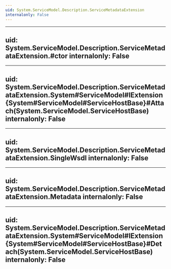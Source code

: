 ```yaml
---
uid: System.ServiceModel.Description.ServiceMetadataExtension
internalonly: False
---
```


---
uid: System.ServiceModel.Description.ServiceMetadataExtension.#ctor
internalonly: False
---

---
uid: System.ServiceModel.Description.ServiceMetadataExtension.System#ServiceModel#IExtension{System#ServiceModel#ServiceHostBase}#Attach(System.ServiceModel.ServiceHostBase)
internalonly: False
---

---
uid: System.ServiceModel.Description.ServiceMetadataExtension.SingleWsdl
internalonly: False
---

---
uid: System.ServiceModel.Description.ServiceMetadataExtension.Metadata
internalonly: False
---

---
uid: System.ServiceModel.Description.ServiceMetadataExtension.System#ServiceModel#IExtension{System#ServiceModel#ServiceHostBase}#Detach(System.ServiceModel.ServiceHostBase)
internalonly: False
---
